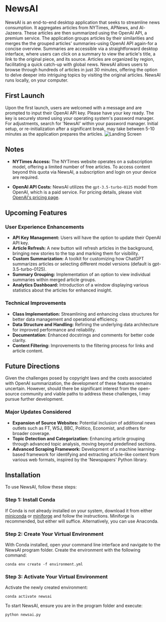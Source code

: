 # NewsAI

NewsAI is an end-to-end desktop application that seeks to streamline news consumption. It aggregates articles from NYTimes, APNews, and Al-Jazeera. These articles are then summarized using the OpenAI API, a premium service. The application groups articles by their similarities and merges the the grouped articles' summaries-using OpenAI API again-for a concise overview. Summaries are accessible via a straightforward desktop interface, where users can click on a summary to view the article's title, a link to the original piece, and its source. Articles are organized by region, facilitating a quick catch-up with global news. NewsAI allows users to browse through hundreds of articles in just 30 minutes, offering the option to delve deeper into intriguing topics by visiting the original articles. NewsAI runs locally, on your computer.

## First Launch

Upon the first launch, users are welcomed with a message and are prompted to input their OpenAI API key. Please have your key ready. The key is securely stored using your operating system's password manager. For adjustments, search for 'NewsAI' within your password manager. Initial setup, or re-initialization after a significant break, may take between 5-10 minutes as the application prepares the articles.
![Landing Screen](https://i.imgur.com/fs5onln.png)

## Notes

- **NYTimes Access:** The NYTimes website operates on a subscription model, offering a limited number of free articles. To access content beyond this quota via NewsAI, a subscription and login on your device are required.
  
- **OpenAI API Costs:** NewsAI utilizes the `gpt-3.5-turbo-0125` model from OpenAI, which is a paid service. For pricing details, please visit [OpenAI's pricing page](https://openai.com/pricing#language-models).

## Upcoming Features

### User Experience Enhancements

- **API Key Management:** Users will have the option to update their OpenAI API key.
- **Article Refresh:** A new button will refresh articles in the background, bringing new stories to the top and marking them for visibility.
- **Custom Summarization:** A toolkit for customizing how ChatGPT summarizes articles or selecting different model versions (default is gpt-3.5-turbo-0125).
- **Summary Grouping:** Implementation of an option to view individual summaries within merged article groups.
- **Analytics Dashboard:** Introduction of a window displaying various statistics about the articles for enhanced insight.

### Technical Improvements

- **Class Implementation:** Streamlining and enhancing class structures for better data management and operational efficiency.
- **Data Structure and Handling:** Refining the underlying data architecture for improved performance and reliability.
- **Documentation:** Enhanced docstrings and comments for better code clarity.
- **Content Filtering:** Improvements to the filtering process for links and article content.

## Future Directions

Given the challenges posed by copyright laws and the costs associated with OpenAI summarization, the development of these features remains uncertain. However, should there be significant interest from the open-source community and viable paths to address these challenges, I may pursue further development.

### Major Updates Considered

- **Expansion of Source Websites:** Potential inclusion of additional news outlets such as FT, WSJ, BBC, Politico, Economist, and others for broader coverage.
- **Topic Detection and Categorization:** Enhancing article grouping through advanced topic analysis, moving beyond predefined sections.
- **Advanced Scraping Framework:** Development of a machine learning-based framework for identifying and extracting article-like content from various web formats, inspired by the 'Newspapers' Python library.

## Installation

To use NewsAI, follow these steps:

### Step 1: Install Conda

If Conda is not already installed on your system, download it from either [miniconda](https://docs.anaconda.com/free/anaconda/install/index.html) or [miniforge](https://github.com/conda-forge/miniforge) and follow the instructions. Miniforge is recommended, but either will suffice. Alternatively, you can use Anaconda.

### Step 2: Create Your Virtual Environment

With Conda installed, open your command line interface and navigate to the NewsAI program folder. Create the environment with the following command:

```conda env create -f environment.yml```

### Step 3: Activate Your Virtual Environment
Activate the newly created environment:

```conda activate newsai```

To start NewsAI, ensure you are in the program folder and execute:

```python newsai.py```

